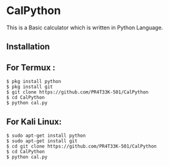 # CalPython

This is a Basic calculator which is written in Python Language.

## Installation

## For Termux :
 
    $ pkg install python 
    $ pkg install git
    $ git clone https://github.com/PR4T33K-501/CalPython
    $ cd CalPython
    $ python cal.py 

## For Kali Linux:

    $ sudo apt-get install python 
    $ sudo apt-get install git 
    $ cd git clone https://github.com/PR4T33K-501/CalPython
    $ cd CalPython
    $ python cal.py
   

